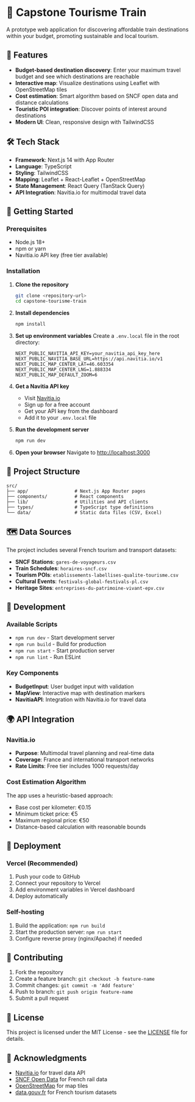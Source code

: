 # 🚂 Capstone Tourisme Train

A prototype web application for discovering affordable train destinations within your budget, promoting sustainable and local tourism.

## 🎯 Features

- **Budget-based destination discovery**: Enter your maximum travel budget and see which destinations are reachable
- **Interactive map**: Visualize destinations using Leaflet with OpenStreetMap tiles
- **Cost estimation**: Smart algorithm based on SNCF open data and distance calculations
- **Touristic POI integration**: Discover points of interest around destinations
- **Modern UI**: Clean, responsive design with TailwindCSS

## 🛠️ Tech Stack

- **Framework**: Next.js 14 with App Router
- **Language**: TypeScript
- **Styling**: TailwindCSS
- **Mapping**: Leaflet + React-Leaflet + OpenStreetMap
- **State Management**: React Query (TanStack Query)
- **API Integration**: Navitia.io for multimodal travel data

## 🚀 Getting Started

### Prerequisites

- Node.js 18+ 
- npm or yarn
- Navitia.io API key (free tier available)

### Installation

1. **Clone the repository**
   ```bash
   git clone <repository-url>
   cd capstone-tourisme-train
   ```

2. **Install dependencies**
   ```bash
   npm install
   ```

3. **Set up environment variables**
   Create a `.env.local` file in the root directory:
   ```env
   NEXT_PUBLIC_NAVITIA_API_KEY=your_navitia_api_key_here
   NEXT_PUBLIC_NAVITIA_BASE_URL=https://api.navitia.io/v1
   NEXT_PUBLIC_MAP_CENTER_LAT=46.603354
   NEXT_PUBLIC_MAP_CENTER_LNG=1.888334
   NEXT_PUBLIC_MAP_DEFAULT_ZOOM=6
   ```

4. **Get a Navitia API key**
   - Visit [Navitia.io](https://navitia.io/)
   - Sign up for a free account
   - Get your API key from the dashboard
   - Add it to your `.env.local` file

5. **Run the development server**
   ```bash
   npm run dev
   ```

6. **Open your browser**
   Navigate to [http://localhost:3000](http://localhost:3000)

## 📁 Project Structure

```
src/
├── app/                 # Next.js App Router pages
├── components/          # React components
├── lib/                 # Utilities and API clients
├── types/               # TypeScript type definitions
└── data/                # Static data files (CSV, Excel)
```

## 🗺️ Data Sources

The project includes several French tourism and transport datasets:

- **SNCF Stations**: `gares-de-voyageurs.csv`
- **Train Schedules**: `horaires-sncf.csv`
- **Tourism POIs**: `etablissements-labellises-qualite-tourisme.csv`
- **Cultural Events**: `festivals-global-festivals-pl.csv`
- **Heritage Sites**: `entreprises-du-patrimoine-vivant-epv.csv`

## 🔧 Development

### Available Scripts

- `npm run dev` - Start development server
- `npm run build` - Build for production
- `npm run start` - Start production server
- `npm run lint` - Run ESLint

### Key Components

- **BudgetInput**: User budget input with validation
- **MapView**: Interactive map with destination markers
- **NavitiaAPI**: Integration with Navitia.io for travel data

## 🌍 API Integration

### Navitia.io
- **Purpose**: Multimodal travel planning and real-time data
- **Coverage**: France and international transport networks
- **Rate Limits**: Free tier includes 1000 requests/day

### Cost Estimation Algorithm
The app uses a heuristic-based approach:
- Base cost per kilometer: €0.15
- Minimum ticket price: €5
- Maximum regional price: €50
- Distance-based calculation with reasonable bounds

## 🚀 Deployment

### Vercel (Recommended)
1. Push your code to GitHub
2. Connect your repository to Vercel
3. Add environment variables in Vercel dashboard
4. Deploy automatically

### Self-hosting
1. Build the application: `npm run build`
2. Start the production server: `npm run start`
3. Configure reverse proxy (nginx/Apache) if needed

## 🤝 Contributing

1. Fork the repository
2. Create a feature branch: `git checkout -b feature-name`
3. Commit changes: `git commit -m 'Add feature'`
4. Push to branch: `git push origin feature-name`
5. Submit a pull request

## 📄 License

This project is licensed under the MIT License - see the [LICENSE](LICENSE) file for details.

## 🙏 Acknowledgments

- [Navitia.io](https://navitia.io/) for travel data API
- [SNCF Open Data](https://data.sncf.com/) for French rail data
- [OpenStreetMap](https://www.openstreetmap.org/) for map tiles
- [data.gouv.fr](https://www.data.gouv.fr/) for French tourism datasets